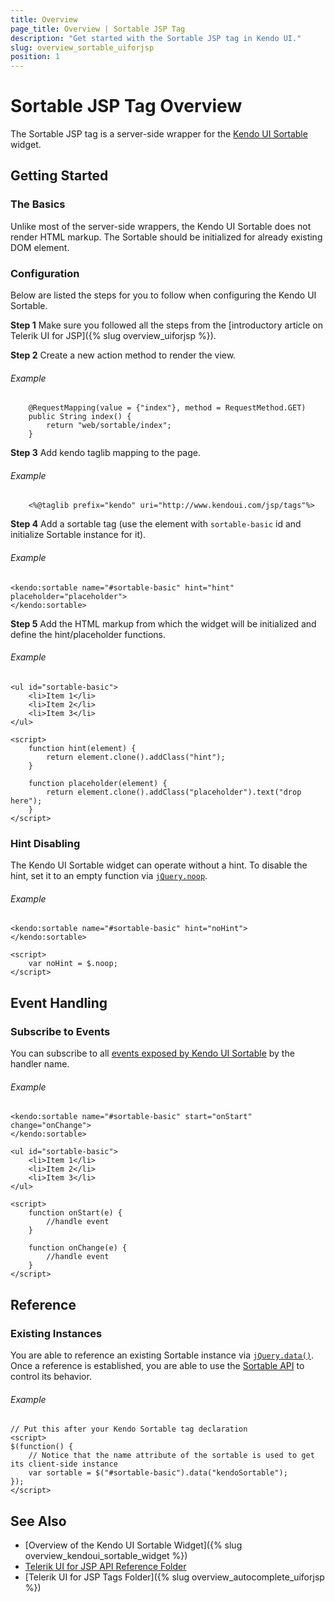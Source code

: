 ```yaml
---
title: Overview
page_title: Overview | Sortable JSP Tag
description: "Get started with the Sortable JSP tag in Kendo UI."
slug: overview_sortable_uiforjsp
position: 1
---
```


# Sortable JSP Tag Overview

The Sortable JSP tag is a server-side wrapper for the [Kendo UI Sortable](/api/javascript/ui/sortable) widget.

## Getting Started

### The Basics

Unlike most of the server-side wrappers, the Kendo UI Sortable does not render HTML markup. The Sortable should be initialized for already existing DOM element.

### Configuration

Below are listed the steps for you to follow when configuring the Kendo UI Sortable.

**Step 1** Make sure you followed all the steps from the [introductory article on Telerik UI for JSP]({% slug overview_uiforjsp %}).

**Step 2** Create a new action method to render the view.

###### Example

        @RequestMapping(value = {"index"}, method = RequestMethod.GET)
        public String index() {
            return "web/sortable/index";
        }

**Step 3** Add kendo taglib mapping to the page.

###### Example

        <%@taglib prefix="kendo" uri="http://www.kendoui.com/jsp/tags"%>

**Step 4** Add a sortable tag (use the element with `sortable-basic` id and initialize Sortable instance for it).

###### Example

    <kendo:sortable name="#sortable-basic" hint="hint" placeholder="placeholder">
    </kendo:sortable>

**Step 5** Add the HTML markup from which the widget will be initialized and define the hint/placeholder functions.

###### Example

    <ul id="sortable-basic">
        <li>Item 1</li>
        <li>Item 2</li>
        <li>Item 3</li>
    </ul>

    <script>
        function hint(element) {
            return element.clone().addClass("hint");
        }

        function placeholder(element) {
            return element.clone().addClass("placeholder").text("drop here");
        }
    </script>

### Hint Disabling

The Kendo UI Sortable widget can operate without a hint. To disable the hint, set it to an empty function via [`jQuery.noop`](http://api.jquery.com/jQuery.noop/).

###### Example

    <kendo:sortable name="#sortable-basic" hint="noHint">
    </kendo:sortable>

    <script>
        var noHint = $.noop;
    </script>

## Event Handling

### Subscribe to Events

You can subscribe to all [events exposed by Kendo UI Sortable](/api/javascript/ui/sortable#events) by the handler name.

###### Example

    <kendo:sortable name="#sortable-basic" start="onStart" change="onChange">
    </kendo:sortable>

    <ul id="sortable-basic">
        <li>Item 1</li>
        <li>Item 2</li>
        <li>Item 3</li>
    </ul>

    <script>
        function onStart(e) {
            //handle event
        }

        function onChange(e) {
            //handle event
        }
    </script>

## Reference

### Existing Instances

You are able to reference an existing Sortable instance via [`jQuery.data()`](http://api.jquery.com/jQuery.data/). Once a reference is established, you are able to use the [Sortable API](/api/javascript/ui/sortable#methods) to control its behavior.

###### Example

    // Put this after your Kendo Sortable tag declaration
    <script>
    $(function() {
        // Notice that the name attribute of the sortable is used to get its client-side instance
        var sortable = $("#sortable-basic").data("kendoSortable");
    });
    </script>

## See Also

* [Overview of the Kendo UI Sortable Widget]({% slug overview_kendoui_sortable_widget %})
* [Telerik UI for JSP API Reference Folder](/api/jsp/autocomplete/animation)
* [Telerik UI for JSP Tags Folder]({% slug overview_autocomplete_uiforjsp %})
